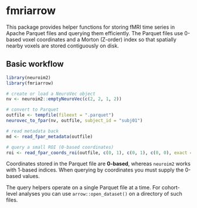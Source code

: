 # fmriarrow

This package provides helper functions for storing fMRI time series in
Apache Parquet files and querying them efficiently. The Parquet files
use 0-based voxel coordinates and a Morton (Z-order) index so that
spatially nearby voxels are stored contiguously on disk.

## Basic workflow

```r
library(neuroim2)
library(fmriarrow)

# create or load a NeuroVec object
nv <- neuroim2::emptyNeuroVec(c(2, 2, 1, 2))

# convert to Parquet
outfile <- tempfile(fileext = ".parquet")
neurovec_to_fpar(nv, outfile, subject_id = "subj01")

# read metadata back
md <- read_fpar_metadata(outfile)

# query a small ROI (0-based coordinates)
roi <- read_fpar_coords_roi(outfile, c(0, 1), c(0, 1), c(0, 0), exact = TRUE)
```

Coordinates stored in the Parquet file are **0-based**, whereas
`neuroim2` works with 1-based indices. When querying by coordinates you
must supply the 0-based values.

The query helpers operate on a single Parquet file at a time. For
cohort-level analyses you can use `arrow::open_dataset()` on a directory
of such files.
